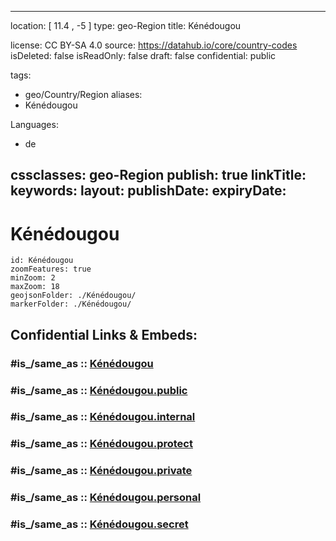 
---
location: [ 11.4 , -5 ] 
type: geo-Region
title: Kénédougou

license: CC BY-SA 4.0
source: https://datahub.io/core/country-codes
isDeleted: false
isReadOnly: false
draft: false
confidential: public

tags:
- geo/Country/Region
aliases:
- Kénédougou

Languages:
- de

cssclasses: geo-Region
publish: true
linkTitle: 
keywords: 
layout: 
publishDate: 
expiryDate: 
---

# Kénédougou

```leaflet
id: Kénédougou
zoomFeatures: true 
minZoom: 2 
maxZoom: 18
geojsonFolder: ./Kénédougou/
markerFolder: ./Kénédougou/
```


## Confidential Links & Embeds: 

### #is_/same_as :: [Kénédougou](/_Standards/Earth/Continent/Africa/Africa~West/Burkina_Faso/Regions~Burkina_Faso/Haut-Bassins/counties~Haut-Bassins/Kénédougou.md) 

### #is_/same_as :: [Kénédougou.public](/_public/Earth/Continent/Africa/Africa~West/Burkina_Faso/Regions~Burkina_Faso/Haut-Bassins/counties~Haut-Bassins/Kénédougou.public.md) 

### #is_/same_as :: [Kénédougou.internal](/_internal/Earth/Continent/Africa/Africa~West/Burkina_Faso/Regions~Burkina_Faso/Haut-Bassins/counties~Haut-Bassins/Kénédougou.internal.md) 

### #is_/same_as :: [Kénédougou.protect](/_protect/Earth/Continent/Africa/Africa~West/Burkina_Faso/Regions~Burkina_Faso/Haut-Bassins/counties~Haut-Bassins/Kénédougou.protect.md) 

### #is_/same_as :: [Kénédougou.private](/_private/Earth/Continent/Africa/Africa~West/Burkina_Faso/Regions~Burkina_Faso/Haut-Bassins/counties~Haut-Bassins/Kénédougou.private.md) 

### #is_/same_as :: [Kénédougou.personal](/_personal/Earth/Continent/Africa/Africa~West/Burkina_Faso/Regions~Burkina_Faso/Haut-Bassins/counties~Haut-Bassins/Kénédougou.personal.md) 

### #is_/same_as :: [Kénédougou.secret](/_secret/Earth/Continent/Africa/Africa~West/Burkina_Faso/Regions~Burkina_Faso/Haut-Bassins/counties~Haut-Bassins/Kénédougou.secret.md)

